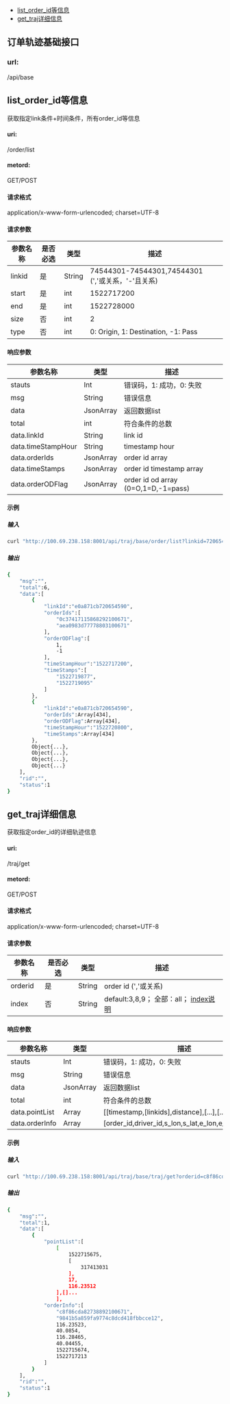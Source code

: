 - [list_order_id等信息](#list_order_id等信息)
- [get_traj详细信息](#get_traj详细信息)

## 订单轨迹基础接口
### url:
/api/base

## list_order_id等信息
获取指定link条件+时间条件，所有order_id等信息
#### uri:
/order/list
#### metord:
GET/POST
#### 请求格式
application/x-www-form-urlencoded; charset=UTF-8
#### 请求参数
| 参数名称  | 是否必选 |  类型  |     描述       |
|-------|------|----|------------|
| linkid | 是 | String | 74544301-74544301,74544301 (','或关系，'-'且关系)|
| start | 是 | int | 1522717200|
| end | 是 | int | 1522728000|
| size | 否 | int | 2 |
| type | 否 | int | 0: Origin, 1: Destination, -1: Pass |


####  响应参数
| 参数名称  |  类型  |     描述       |
|------|----|------------|
| stauts | Int | 错误码，1: 成功，0: 失败 |
| msg | String | 错误信息 |
| data | JsonArray | 返回数据list |
| total | int | 符合条件的总数 |
| data.linkId | String | link id |
| data.timeStampHour | String | timestamp hour |
| data.orderIds | JsonArray | order id array |  
| data.timeStamps | JsonArray | order id timestamp array |  
| data.orderODFlag | JsonArray | order id od array (0=O,1=D,-1=pass) |

####  示例
#####  输入
```bash
curl "http://100.69.238.158:8001/api/traj/base/order/list?linkid=720654261&start=1522717200&end=1522724400" 
```

#####  输出
```bash
{
    "msg":"",
    "total":6,
    "data":[
        {
            "linkId":"e0a871cb720654590",
            "orderIds":[
                "0c37417115868292100671",
                "aea0983d77778803100671"
            ],
            "orderODFlag":[
                1,
                -1
            ],
            "timeStampHour":"1522717200",
            "timeStamps":[
                "1522719877",
                "1522719095"
            ]
        },
        {
            "linkId":"e0a871cb720654590",
            "orderIds":Array[434],
            "orderODFlag":Array[434],
            "timeStampHour":"1522720800",
            "timeStamps":Array[434]
        },
        Object{...},
        Object{...},
        Object{...},
        Object{...}
    ],
    "rid":"",
    "status":1
}
```

## get_traj详细信息
获取指定order_id的详细轨迹信息
#### uri:
/traj/get
#### metord:
GET/POST
#### 请求格式
application/x-www-form-urlencoded; charset=UTF-8
#### 请求参数
| 参数名称  | 是否必选 |  类型  |     描述       |
|-------|------|----|------------|
| orderid | 是 | String | order id (','或关系)|
| index | 否 | String | default:3,8,9； 全部：all； [index说明](http://wiki.intra.xiaojukeji.com/pages/viewpage.action?pageId=116565675)|

####  响应参数
| 参数名称  |  类型  |     描述       |
|------|----|------------|
| stauts | Int | 错误码，1: 成功，0: 失败 |
| msg | String | 错误信息 |
| data | JsonArray | 返回数据list |
| total | int | 符合条件的总数 |
| data.pointList | Array | [[timestamp,[linkids],distance],[...],[...]] |
| data.orderInfo | Array | [order_id,driver_id,s_lon,s_lat,e_lon,e_lat,s_ts,e_ts] |

####  示例
#####  输入
```bash
curl "http://100.69.238.158:8001/api/traj/base/traj/get?orderid=c8f86cda82738892100671&index=3,8,9,10,11"
```

#####  输出
```bash
{
    "msg":"",
    "total":1,
    "data":[
        {
            "pointList":[
                [
                    1522715675,
                    [
                        317413031
                    ],
                    17,
                    116.23512
                ],[]... 
                ],
            "orderInfo":[
                "c8f86cda82738892100671",
                "9841b5a859fa9774c8dcd418fbbcce12",
                116.23523,
                40.0854,
                116.28465,
                40.04455,
                1522715674,
                1522717213
            ]
        }
    ],
    "rid":"",
    "status":1
}
```